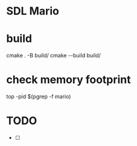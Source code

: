 # SDL Mario

# build

cmake . -B build/
cmake --build build/

# check memory footprint
top -pid $(pgrep -f mario)

# TODO
- [ ]
